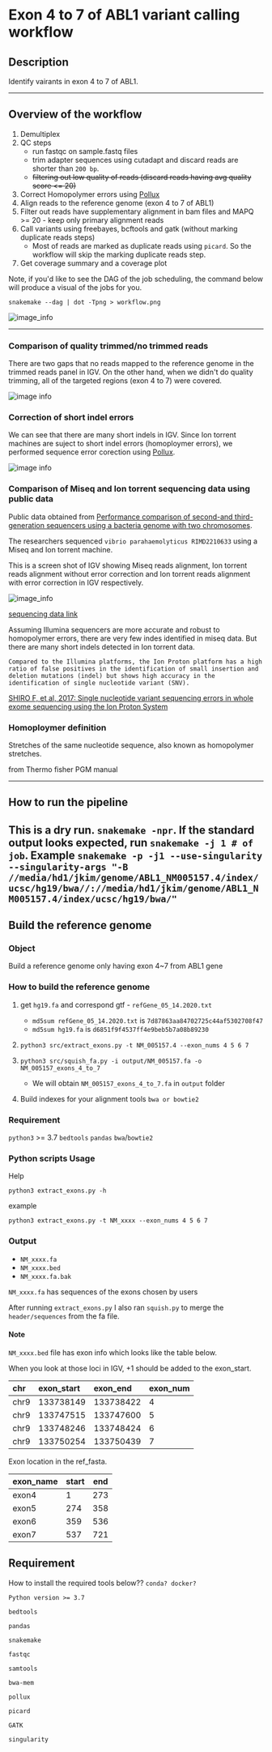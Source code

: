 # Exon 4 to 7 of ABL1 variant calling workflow

## Description
Identify vairants in exon 4 to 7 of ABL1.

----

## Overview of the workflow

1. Demultiplex
2. QC steps
   - run fastqc on sample.fastq files
   - trim adapter sequences using cutadapt and discard reads are shorter than `200 bp`.
   - <del> filtering out low quality of reads (discard reads having avg quality score <= 20)
3. Correct Homopolymer errors using [Pollux](https://bmcbioinformatics.biomedcentral.com/articles/10.1186/s12859-014-0435-6)
4. Align reads to the reference genome (exon 4 to 7 of ABL1)
5. Filter out reads have supplementary alignment in bam files and MAPQ >= 20 - keep only primary alignment reads
6. Call variants using freebayes, bcftools and gatk (without marking duplicate reads steps)
   - Most of reads are marked as duplicate reads using `picard`. So the workflow will skip the marking duplicate reads step. 
7. Get coverage summary and a coverage plot


Note, if you'd like to see the DAG of the job scheduling, the command below will produce a visual of the jobs for you.

```snakemake --dag | dot -Tpng > workflow.png```

![image_info](./img_for_markdown/workflow.png)

----

### Comparison of quality trimmed/no trimmed reads
There are two gaps that no reads mapped to the reference genome in the trimmed reads panel in IGV. On the other hand, when we didn't do quality trimming, all of the targeted regions (exon 4 to 7) were covered. 

![image info](./img_for_markdown/no_trim_vs_trimmed.png)

### Correction of short indel errors
We can see that there are many short indels in IGV. Since Ion torrent machines are suject to short indel errors (homoploymer errors), we performed sequence error corection using [Pollux](https://bmcbioinformatics.biomedcentral.com/articles/10.1186/s12859-014-0435-6).

![image info](./img_for_markdown/comparison-pollux.png)

### Comparison of Miseq and Ion torrent sequencing data using public data
Public data obtained from [Performance comparison of second-and third-generation sequencers using a bacteria genome with two chromosomes](http://www.biomedcentral.com/1471-2164/15/699). 

The researchers sequenced `vibrio parahaemolyticus RIMD2210633` using a Miseq and Ion torrent machine.

This is a screen shot of IGV showing Miseq reads alignment, Ion torrent reads alignment without error correction and Ion torrent reads alignment with error correction in IGV respectively.

![image_info](./img_for_markdown/ASM19-miseq-ion-torrent-pollux.png)

[sequencing data link](https://www.ncbi.nlm.nih.gov/sra?linkname=bioproject_sra_all&from_uid=259437)

Assuming Illumina sequencers are more accurate and robust to homopolymer errors, there are very few indes identified in miseq data. But there are many short indels detected in Ion torrent data.

`Compared to the Illumina platforms, the Ion Proton platform has a high ratio of false positives in the identification of small insertion and
deletion mutations (indel) but shows high accuracy in the identification of single nucleotide variant (SNV).`

[SHIRO F, et al, 2017: Single nucleotide variant sequencing errors in whole exome sequencing using the Ion Proton System](https://www.ncbi.nlm.nih.gov/pmc/articles/PMC5492560/)

### Homoploymer definition
Stretches of the same nucleotide sequence, also known as homopolymer stretches.

from Thermo fisher PGM manual

----
## How to run the pipeline

This is a dry run. `snakemake -npr`. If the standard output looks expected, run `snakemake -j 1 # of job`.
Example `snakemake -p -j1 --use-singularity  --singularity-args "-B //media/hd1/jkim/genome/ABL1_NM005157.4/index/ucsc/hg19/bwa//://media/hd1/jkim/genome/ABL1_NM005157.4/index/ucsc/hg19/bwa/"`
----

## Build the reference genome

### Object
Build a reference genome only having exon 4~7 from ABL1 gene

### How to build the reference genome
1. get `hg19.fa` and correspond gtf - `refGene_05_14.2020.txt`

   - `md5sum refGene_05_14.2020.txt` is `7d87863aa84702725c44af5302708f47`
   - `md5sum hg19.fa` is `d6851f9f4537ff4e9beb5b7a08b89230`
2. `python3 src/extract_exons.py -t NM_005157.4 --exon_nums 4 5 6 7`
3. `python3 src/squish_fa.py -i output/NM_005157.fa -o NM_005157_exons_4_to_7`

   - We will obtain `NM_005157_exons_4_to_7.fa` in `output` folder
4. Build indexes for your alignment tools `bwa or bowtie2`

### Requirement

`python3` >= 3.7
`bedtools`
`pandas`
`bwa`/`bowtie2`

### Python scripts Usage
Help

`python3 extract_exons.py -h`

example

`python3 extract_exons.py -t NM_xxxx --exon_nums 4 5 6 7`

### Output
- `NM_xxxx.fa`
- `NM_xxxx.bed`
- `NM_xxxx.fa.bak`
 
`NM_xxxx.fa` has sequences of the exons chosen by users

After running `extract_exons.py` I also ran `squish.py` to merge the `header/sequences` from the fa file.

#### Note
`NM_xxxx.bed` file has exon info which looks like the table below.

When you look at those loci in IGV, +1 should be added to the exon_start.


| chr | exon_start | exon_end  | exon_num |
|:----|:-----------|:----------|:---------|
| chr9| 133738149  | 133738422 | 4        |
| chr9| 133747515  | 133747600 | 5        |
| chr9| 133748246  | 133748424 | 6        |
| chr9| 133750254  | 133750439 | 7        |

Exon location in the ref_fasta.

| exon_name | start | end |
| --------- | ----- | --- |
| exon4     | 1     | 273 |
| exon5     | 274   | 358 |
| exon6     | 359   | 536 |
| exon7     | 537   | 721 |


## Requirement

How to install the required tools below?? `conda? docker?`

`Python version >= 3.7`

`bedtools`

`pandas`

`snakemake`

`fastqc`

`samtools`

`bwa-mem`

`pollux`

`picard`

`GATK`

`singularity`